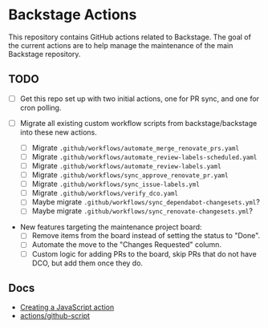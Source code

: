 # Backstage Actions

This repository contains GitHub actions related to Backstage. The goal of the
current actions are to help manage the maintenance of the main Backstage
repository.

## TODO

- [ ] Get this repo set up with two initial actions, one for PR sync, and one
      for cron polling.
- [ ] Migrate all existing custom workflow scripts from backstage/backstage into
      these new actions.

  - [ ] Migrate `.github/workflows/automate_merge_renovate_prs.yaml`
  - [ ] Migrate `.github/workflows/automate_review-labels-scheduled.yaml`
  - [ ] Migrate `.github/workflows/automate_review-labels.yaml`
  - [ ] Migrate `.github/workflows/sync_approve_renovate_pr.yaml`
  - [ ] Migrate `.github/workflows/sync_issue-labels.yml`
  - [ ] Migrate `.github/workflows/verify_dco.yaml`
  - [ ] Maybe migrate `.github/workflows/sync_dependabot-changesets.yml`?
  - [ ] Maybe migrate `.github/workflows/sync_renovate-changesets.yml`?

- New features targeting the maintenance project board:
  - [ ] Remove items from the board instead of setting the status to "Done".
  - [ ] Automate the move to the "Changes Requested" column.
  - [ ] Custom logic for adding PRs to the board, skip PRs that do not have DCO,
        but add them once they do.

## Docs

- [Creating a JavaScript action](https://docs.github.com/en/actions/creating-actions/creating-a-javascript-action)
- [actions/github-script](https://github.com/actions/github-script)
